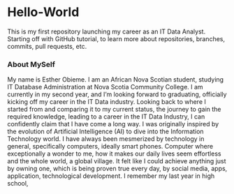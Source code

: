 # Hello-World
This is my first repository launching my career as an IT Data Analyst. Starting off with GitHub tutorial, to learn more about repositories, branches, commits, pull requests, etc. 

<h3>About MySelf</h3>
<p>My name is Esther Obieme. I am an African Nova Scotian student, studying IT Database Administration at Nova Scotia Community College. I am currently in my second year, and I’m looking forward to graduating, officially kicking off my career in the IT Data industry. 
Looking back to where I started from and comparing it to my current status, the journey to gain the required knowledge, leading to a career in the IT Data Industry, I can confidently claim that I have come a long way. I was originally inspired by the evolution of Artificial Intelligence (AI) to dive into the Information Technology world.  I have always been mesmerized by technology in general, specifically computers, ideally smart phones. Computer where exceptionally a wonder to me, how it makes our daily lives seem effortless and the whole world, a global village. It felt like I could achieve anything just by owning one, which is being proven true every day, by social media, apps, application, technological development.
I remember my last year in high school, 
</p>
